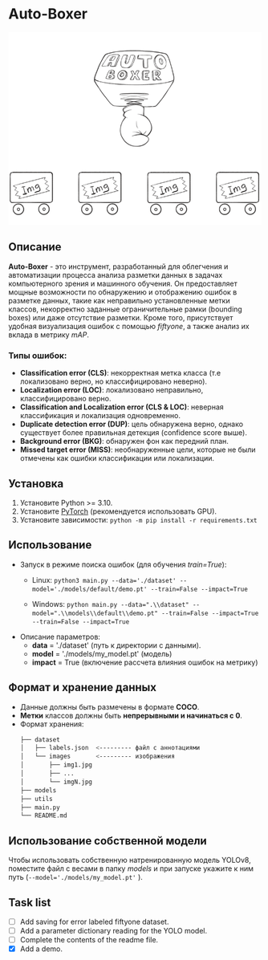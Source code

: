 # Auto-Boxer

![](https://github.com/J1nsei/Auto-Boxer/blob/main/utils/idea.gif)

## Описание
**Auto-Boxer** - это инструмент, разработанный для облегчения и автоматизации процесса анализа разметки данных в задачах компьютерного зрения и машинного обучения. Он предоставляет мощные возможности по обнаружению и отображению ошибок в разметке данных, такие как неправильно установленные метки классов, некорректно заданные ограничительные рамки (bounding boxes) или даже отсутствие разметки. Кроме того, присутствует удобная визуализация ошибок с помощью *fiftyone*, а также анализ их вклада в метрику *mAP*. 

### Типы ошибок:
- **Classification error (CLS)**: некорректная метка класса (т.е локализовано верно, но классифицировано неверно).
- **Localization error (LOC)**: локализовано неправильно, классифицировано верно. 
- **Classification and Localization error (CLS & LOC)**: неверная классификация и локализация одновременно. 
- **Duplicate detection error (DUP)**: цель обнаружена верно, однако существует более правильная детекция (confidence score выше).
- **Background error (BKG)**: обнаружен фон как передний план.
- **Missed target error (MISS)**: необнаруженные цели, которые не были отмечены как ошибки классификации или локализации.


## Установка
1. Установите Python >= 3.10.
2. Установите [PyTorch](https://pytorch.org/get-started/locally/) (рекомендуется использовать GPU).
3. Установите зависимости:
```python -m pip install -r requirements.txt```

## Использование
- Запуск в режиме поиска ошибок (для обучения *train=True*):
    - Linux:
        ``` python3 main.py --data='./dataset' --model='./models/default/demo.pt' --train=False --impact=True ```

    - Windows:
        ``` python main.py --data=".\\dataset" --model=".\\models\\default\\demo.pt" --train=False --impact=True --train=False --impact=True ```
- Описание параметров:
    - **data** = './dataset' (путь к директории с данными).
    - **model** = './models/my_model.pt' (модель)
    - **impact** = True (включение рассчета влияния ошибок на метрику)
## Формат и хранение данных
- Данные должны быть размечены в формате **COCO**.
- **Метки** классов должны быть **непрерывными и начинаться с 0**. 
- Формат хранения:
    ```bash
    ├── dataset
    │   ├── labels.json  <--------- файл с аннотациями
    │   └── images       <--------- изображения
    │       ├── img1.jpg
    │       ├── ...
    │       └── imgN.jpg
    ├── models
    ├── utils
    ├── main.py
    └── README.md
    ```
## Использование собственной модели
Чтобы использовать собственную натренированную модель YOLOv8, поместите файл с весами в папку *models* и при запуске укажите к ним путь (```--model='./models/my_model.pt'``` ).

## Task list
- [ ]  Add saving for error labeled fiftyone dataset.
- [ ]  Add a parameter dictionary reading for the YOLO model.
- [ ]  Complete the contents of the readme file. 
- [x]  Add a demo.
